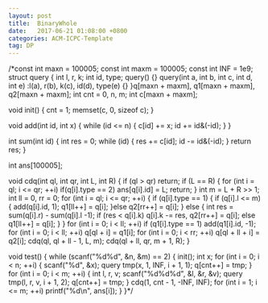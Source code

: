 ```yaml
---
layout: post
title:  BinaryWhole
date:   2017-06-21 01:08:00 +0800
categories: ACM-ICPC-Template
tag: DP
---
```

/*const int maxn = 100005;
const int maxm = 100005;
const int INF = 1e9;
struct query {
	int l, r, k;
	int id, type;
	query() {}
	query(int a, int b, int c, int d, int e) :l(a), r(b), k(c), id(d), type(e) {}
}q[maxn + maxm], q1[maxn + maxm], q2[maxn + maxm];
int cnt = 0, n, m;
int c[maxn + maxm];

void init() {
	cnt = 1;
	memset(c, 0, sizeof c);
}

void add(int id, int x) {
	while (id <= n) {
		c[id] += x;
		id += id&(-id);
	}
}

int sum(int id) {
	int res = 0;
	while (id) {
		res += c[id];
		id -= id&(-id);
	}
	return res;
}

int ans[100005];

void cdq(int ql, int qr, int L, int R) {
	if (ql > qr) return;
	if (L == R) {
		for (int i = ql; i <= qr; ++i)
			if(q[i].type == 2) ans[q[i].id] = L;
		return;
	}
	int m = L + R >> 1;
	int ll = 0, rr = 0;
	for (int i = ql; i <= qr; ++i) {
		if (q[i].type == 1) {
			if (q[i].l <= m) {
				add(q[i].id, 1);
				q1[ll++] = q[i];
			}else q2[rr++] = q[i];
		}
		else {
			int res = sum(q[i].r) - sum(q[i].l -1);
			if (res < q[i].k) q[i].k -= res, q2[rr++] = q[i];
			else q1[ll++] = q[i];
		}
	}
	for (int i = 0; i < ll; ++i) if (q1[i].type == 1) add(q1[i].id, -1);
	for (int i = 0; i < ll; ++i) q[ql + i] = q1[i];
	for (int i = 0; i < rr; ++i) q[ql + ll + i] = q2[i];
	cdq(ql, ql + ll - 1, L, m);
	cdq(ql + ll, qr, m + 1, R);
}

void test() {
	while (scanf("%d%d", &n, &m) == 2) {
		init(); int x;
		for (int i = 0; i < n; ++i) {
			scanf("%d", &x);
			query tmp(x, 1, INF, i + 1, 1);
			q[cnt++] = tmp;
		}
		for (int i = 0; i < m; ++i) {
			int l, r, v;
			scanf("%d%d%d", &l, &r, &v);
			query tmp(l, r, v, i + 1, 2);
			q[cnt++] = tmp;
		}
		cdq(1, cnt - 1, -INF, INF);
		for (int i = 1; i <= m; ++i)
			printf("%d\n", ans[i]);
	}
}*/

```
